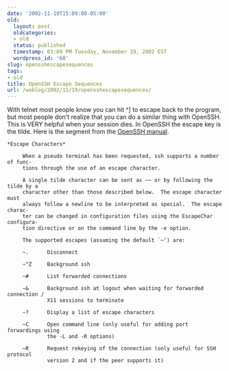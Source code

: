 ```yaml
---
date: '2002-11-19T15:09:00-05:00'
old:
  layout: post
  oldcategories:
  - old
  status: published
  timestamp: 03:09 PM Tuesday, November 19, 2002 EST
  wordpress_id: '68'
slug: opensshescapesequences
tags:
- old
title: OpenSSH Escape Sequences
url: /weblog/2002/11/19/opensshescapesequences/
---
```


With telnet most people know you can hit ^] to escape back to the program, but
most people don't realize that you can do a similar thing with OpenSSH.  This
is VERY helpful when your session dies.  In OpenSSH the escape key is the
tilde.  Here is the segment from the [OpenSSH
manual](http://www.openbsd.org/cgi-bin/man.cgi?query=ssh).

    *Escape Characters*

         When a pseudo terminal has been requested, ssh supports a number of func-
         tions through the use of an escape character.

         A single tilde character can be sent as ~~ or by following the tilde by a
         character other than those described below.  The escape character must
         always follow a newline to be interpreted as special.  The escape charac-
         ter can be changed in configuration files using the EscapeChar configura-
         tion directive or on the command line by the -e option.

         The supported escapes (assuming the default `~') are:

         ~.      Disconnect

         ~^Z     Background ssh

         ~#      List forwarded connections

         ~&      Background ssh at logout when waiting for forwarded connection /
                 X11 sessions to terminate

         ~?      Display a list of escape characters

         ~C      Open command line (only useful for adding port forwardings using
                 the -L and -R options)

         ~R      Request rekeying of the connection (only useful for SSH protocol
                 version 2 and if the peer supports it)

